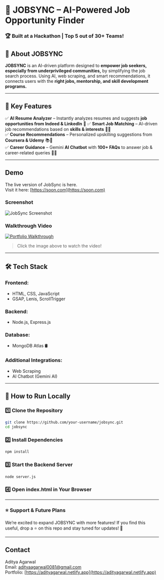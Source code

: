 # 🚀 JOBSYNC – AI-Powered Job Opportunity Finder  

### 🏆 Built at a Hackathon | **Top 5 out of 30+ Teams!**  

## 📌 About JOBSYNC  
**JOBSYNC** is an AI-driven platform designed to **empower job seekers, especially from underprivileged communities,** by simplifying the job search process. Using AI, web scraping, and smart recommendations, it connects users with the **right jobs, mentorship, and skill development programs.**  

---

## 🎯 Key Features  

✅ **AI Resume Analyzer** – Instantly analyzes resumes and suggests **job opportunities from Indeed & LinkedIn** 📄
✅ **Smart Job Matching** – AI-driven job recommendations based on **skills & interests** 🎯💼  
✅ **Course Recommendations** – Personalized upskilling suggestions from **Coursera & Udemy** 📚🚀  
✅ **Career Guidance** – Gemini **AI Chatbot** with **100+ FAQs** to answer job & career-related queries 🤖💬  

---

## Demo

The live version of JobSync is here.  
Visit it here: [https://soon.com](https://soon.com)

### Screenshot
![JobSync Screenshot](https://res.cloudinary.com/dcf0cpuqf/image/upload/v1738695543/Screenshot_2025-02-02_181936_qpdcqu.png)

### Walkthrough Video
[![Portfolio Walkthrough](https://res.cloudinary.com/dcf0cpuqf/image/upload/v1738695543/Screenshot_2025-02-02_181936_qpdcqu.png)](https://res.cloudinary.com/dcf0cpuqf/video/upload/v1738695592/JOBSYNC-LANDING_aopixn.mp4)

> Click the image above to watch the video!

---

## 🛠️ Tech Stack  

### **Frontend:**  
- HTML, CSS, JavaScript  
- GSAP, Lenis, ScrollTrigger  

### **Backend:**  
- Node.js, Express.js  

### **Database:**  
- MongoDB Atlas 🛢️  

### **Additional Integrations:**  
- Web Scraping  
- AI Chatbot (Gemini AI)  

---

## 🚀 How to Run Locally  

### 1️⃣ Clone the Repository  
```sh
git clone https://github.com/your-username/jobsync.git
cd jobsync
```

### 2️⃣ Install Dependencies
```sh
npm install
```

### 3️⃣ Start the Backend Server
```sh
node server.js
```

### 4️⃣ Open index.html in Your Browser

---

### ⭐ Support & Future Plans
We’re excited to expand JOBSYNC with more features! If you find this useful, drop a ⭐ on this repo and stay tuned for updates! 🚀

---

## Contact

Aditya Agarwal  
Email: [adityaagarwal0081@gmail.com](mailto:adityaagarwal0081@gmail.com)  
Portfolio: [https://adityagarwal.netlify.app](https://adityagarwal.netlify.app)
